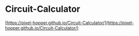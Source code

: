 # Circuit-Calculator
[https://pixel-hopper.github.io/Circuit-Calculator/](https://pixel-hopper.github.io/Circuit-Calculator/)
